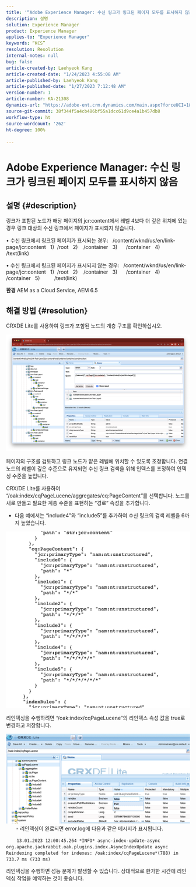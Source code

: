 ```yaml
---
title: '“Adobe Experience Manager: 수신 링크가 링크된 페이지 모두를 표시하지 않음”'
description: 설명
solution: Experience Manager
product: Experience Manager
applies-to: "Experience Manager"
keywords: “KCS”
resolution: Resolution
internal-notes: null
bug: false
article-created-by: Laehyeok Kang
article-created-date: "1/24/2023 4:55:08 AM"
article-published-by: Laehyeok Kang
article-published-date: "1/27/2023 7:12:48 AM"
version-number: 1
article-number: KA-21308
dynamics-url: "https://adobe-ent.crm.dynamics.com/main.aspx?forceUCI=1&pagetype=entityrecord&etn=knowledgearticle&id=8142b044-a39b-ed11-aad1-6045bd0065b6"
source-git-commit: 38f344f5a4cb486bf55a1dcc61d9ce4a1b457db8
workflow-type: ht
source-wordcount: '262'
ht-degree: 100%

---
```


# Adobe Experience Manager: 수신 링크가 링크된 페이지 모두를 표시하지 않음

## 설명 {#description}


링크가 포함된 노드가 해당 페이지의 jcr:content에서 레벨 4보다 더 깊은 위치에 있는 경우 링크 대상의 수신 링크에서 페이지가 표시되지 않습니다.

• 수신 링크에서 링크된 페이지가 표시되는 경우:
  /content/wknd/us/en/link-page/jcr:content
  1)  /root
  2)    /container
  3)      /container
  4)        /text(link)

• 수신 링크에서 링크된 페이지가 표시되지 않는 경우:
  /content/wknd/us/en/link-page/jcr:content
  1)  /root
  2)    /container
  3)      /container
  4)        /container
  5)          /text(link)

<b>환경</b>
AEM as a Cloud Service, AEM 6.5


## 해결 방법 {#resolution}


CRXDE Lite를 사용하여 링크가 포함된 노드의 계층 구조를 확인하십시오.

![](assets/667a70ba-a39b-ed11-aad1-6045bd0065b6.png)

페이지의 구조를 검토하고 링크 노드가 얕은 레벨에 위치할 수 있도록 조정합니다.
연결 노드의 레벨이 깊은 수준으로 유지되면 수신 링크 검색을 위해 인덱스를 조정하여 인덱싱 수준을 높입니다.

CRX/DE Lite를 사용하여 “/oak:index/cqPageLucene/aggregates/cq:PageContent”를 선택합니다.
 노드를 새로 만들고 필요한 계층 수준을 표현하는 “경로” 속성을 추가합니다.

- 다음 예에서는 “include4”와 “include5”를 추가하여 수신 링크의 검색 레벨을 6까지 높였습니다.

![](assets/72c18342-0e9e-ed11-aad1-6045bd0067ea.png)

리인덱싱을 수행하려면 “/oak:index/cqPageLucene”의 리인덱스 속성 값을 true로 변경하고 저장합니다.

![](assets/a4203d8b-0e9e-ed11-aad1-6045bd0067ea.png)
  
    - 리인덱싱이 완료되면 error.log에 다음과 같은 메시지가 표시됩니다.

`    13.01.2023 12:00:45.264 *INFO* async-index-update-async org.apache.jackrabbit.oak.plugins.index.AsyncIndexUpdate async Reindexing completed for indexes: /oak:index/cqPageLucene*(788) in 733.7 ms (733 ms)`

리인덱싱을 수행하면 성능 문제가 발생할 수 있습니다.
 상대적으로 한가한 시간에 리인덱싱 작업을 예약하는 것이 좋습니다.
